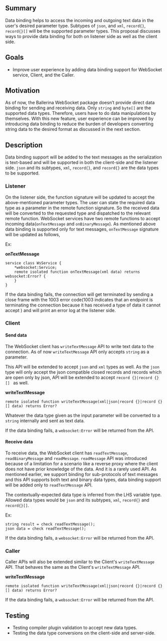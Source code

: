 ## Summary

Data binding helps to access the incoming and outgoing text data in the user's desired parameter type. Subtypes of `json`, and `xml`, `record{}`, `record{}[]` will be the supported parameter types. This proposal discusses ways to provide data binding for both on listener side as well as the client side.

## Goals

- Improve user experience by adding data binding support for WebSocket service, Client, and the Caller.

## Motivation

As of now, the Ballerina WebSocket package doesn’t provide direct data binding for sending and receiving data. Only `string` and `byte[]` are the supported data types. Therefore, users have to do data manipulations by themselves. With this new feature, user experience can be improved by introducing data binding to reduce the burden of developers converting string data to the desired format as discussed in the next section.

## Description

Data binding support will be added to the text messages as the serialization is text-based and will be supported in both the client-side and the listener side. `json` and its subtypes, `xml`, `record{}`, and `record{}` are the data types to be supported.

### Listener

On the listener side, the function signature will be updated to accept the above-mentioned parameter types. The user can state the required data type as a parameter in the remote function signature. So the received data will be converted to the requested type and dispatched to the relevant remote function. WebSocket services have two remote functions to accept incoming data(`onTextMessage` and `onBinaryMessage`). As mentioned above data binding is supported only for text messages, `onTextMessage` signature will be updated as follows,

Ex:

**onTextMessage**

```ballerina
service class WsService { 
    *websocket:Service;
    remote isolated function onTextMessage(xml data) returns websocket:Error? { 
    } 
}
```

If the data binding fails, the connection will get terminated by sending a close frame with the 1003 error code(1003 indicates that an endpoint is terminating the connection because it has received a type of data it cannot accept ) and will print an error log at the listener side.

### Client

#### Send data

The WebSocket client has `writeTextMessage`  API to write text data to the connection. As of now `writeTextMessage` API only accepts `string` as a parameter.

This API will be extended to accept  `json` and `xml` types as well. As the `json` type will only accept the json compatible closed records and records which are open only by json, API will be extended to accept `record {}|record {}[] ` as well.

**writeTextMessage**

```ballerina
remote isolated function writeTextMessage(xml|json|record {}|record {}[] data) returns Error?
```
Whatever the data type given as the input parameter will be converted to a `string` internally and sent as text data.

If the data binding fails, a `websocket:Error` will be returned from the API.

#### Receive data

To receive data, the WebSocket client has `readTextMessage`, `readBinaryMessage` and `readMessage`. `readMessage` API was introduced because of a limitation for a scenario like a reverse proxy where the client does not have prior knowledge of the data. And it is a rarely used API.  As mentioned earlier, we support binding for sub-protocols of text messages and this API supports both text and binary data types, data binding support will be added only to `readTextMessage` API.

The contextually-expected data type is inferred from the LHS variable type. Allowed data types would be `json` and its subtypes, `xml`, `record{}` and `record{}[]`.

Ex:
```ballerina
string result = check readTextMessage();
json data = check readTextMessage();
```

If the data binding fails, a `websocket:Error` will be returned from the API.

### Caller

Caller APIs will also be extended similar to the Client's `writeTextMessage` API. That behaves the same as the Client's `writeTextMessage` API.

**writeTextMessage**

```ballerina
remote isolated function writeTextMessage(xml|json|record {}|record {}[] data) returns Error?
```

If the data binding fails, a `websocket:Error` will be returned from the API.

## Testing

- Testing compiler plugin validation to accept new data types.
- Testing the data type conversions on the client-side and server-side.
